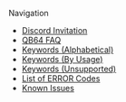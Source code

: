Navigation
* [Discord Invitation](https://discord.gg/A3HmUe2mv8)
* [QB64 FAQ](QB64-FAQ)
* [Keywords (Alphabetical)](Keyword-Reference-(Alphabetical))
* [Keywords (By Usage)](Keyword-Reference-(Usage))
* [Keywords (Unsupported)](Keywords-currently-not-supported-by-QB64)
* [List of ERROR Codes](ERROR-Codes)
* [Known Issues](Known-Issues)